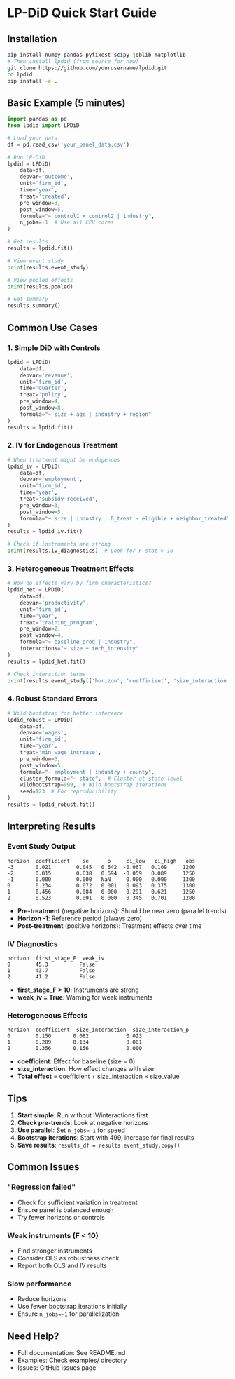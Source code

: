 # LP-DiD Quick Start Guide

## Installation

```bash
pip install numpy pandas pyfixest scipy joblib matplotlib
# Then install lpdid (from source for now)
git clone https://github.com/yourusername/lpdid.git
cd lpdid
pip install -e .
```

## Basic Example (5 minutes)

```python
import pandas as pd
from lpdid import LPDiD

# Load your data
df = pd.read_csv('your_panel_data.csv')

# Run LP-DiD
lpdid = LPDiD(
    data=df,
    depvar='outcome',
    unit='firm_id',
    time='year',
    treat='treated',
    pre_window=3,
    post_window=5,
    formula="~ control1 + control2 | industry",
    n_jobs=-1  # Use all CPU cores
)

# Get results
results = lpdid.fit()

# View event study
print(results.event_study)

# View pooled effects
print(results.pooled)

# Get summary
results.summary()
```

## Common Use Cases

### 1. Simple DiD with Controls
```python
lpdid = LPDiD(
    data=df,
    depvar='revenue',
    unit='firm_id',
    time='quarter',
    treat='policy',
    pre_window=4,
    post_window=8,
    formula="~ size + age | industry + region"
)
results = lpdid.fit()
```

### 2. IV for Endogenous Treatment
```python
# When treatment might be endogenous
lpdid_iv = LPDiD(
    data=df,
    depvar='employment',
    unit='firm_id',
    time='year',
    treat='subsidy_received',
    pre_window=3,
    post_window=5,
    formula="~ size | industry | D_treat ~ eligible + neighbor_treated"
)
results = lpdid_iv.fit()

# Check if instruments are strong
print(results.iv_diagnostics)  # Look for F-stat > 10
```

### 3. Heterogeneous Treatment Effects
```python
# How do effects vary by firm characteristics?
lpdid_het = LPDiD(
    data=df,
    depvar='productivity',
    unit='firm_id',
    time='year',
    treat='training_program',
    pre_window=2,
    post_window=4,
    formula="~ baseline_prod | industry",
    interactions="~ size + tech_intensity"
)
results = lpdid_het.fit()

# Check interaction terms
print(results.event_study[['horizon', 'coefficient', 'size_interaction']])
```

### 4. Robust Standard Errors
```python
# Wild bootstrap for better inference
lpdid_robust = LPDiD(
    data=df,
    depvar='wages',
    unit='firm_id',
    time='year',
    treat='min_wage_increase',
    pre_window=3,
    post_window=5,
    formula="~ employment | industry + county",
    cluster_formula="~ state",  # Cluster at state level
    wildbootstrap=999,  # Wild bootstrap iterations
    seed=123  # For reproducibility
)
results = lpdid_robust.fit()
```

## Interpreting Results

### Event Study Output
```
horizon  coefficient    se      p     ci_low   ci_high   obs
-3       0.021        0.045   0.642  -0.067   0.109     1200
-2       0.015        0.038   0.694  -0.059   0.089     1250
-1       0.000        0.000   NaN     0.000   0.000     1300
0        0.234        0.072   0.001   0.093   0.375     1300
1        0.456        0.084   0.000   0.291   0.621     1250
2        0.523        0.091   0.000   0.345   0.701     1200
```

- **Pre-treatment** (negative horizons): Should be near zero (parallel trends)
- **Horizon -1**: Reference period (always zero)
- **Post-treatment** (positive horizons): Treatment effects over time

### IV Diagnostics
```
horizon  first_stage_F  weak_iv
0        45.3          False
1        43.7          False
2        41.2          False
```

- **first_stage_F > 10**: Instruments are strong
- **weak_iv = True**: Warning for weak instruments

### Heterogeneous Effects
```
horizon  coefficient  size_interaction  size_interaction_p
0        0.150       0.082            0.023
1        0.289       0.134            0.001
2        0.356       0.156            0.000
```

- **coefficient**: Effect for baseline (size = 0)
- **size_interaction**: How effect changes with size
- **Total effect** = coefficient + size_interaction × size_value

## Tips

1. **Start simple**: Run without IV/interactions first
2. **Check pre-trends**: Look at negative horizons
3. **Use parallel**: Set `n_jobs=-1` for speed
4. **Bootstrap iterations**: Start with 499, increase for final results
5. **Save results**: `results_df = results.event_study.copy()`

## Common Issues

### "Regression failed"
- Check for sufficient variation in treatment
- Ensure panel is balanced enough
- Try fewer horizons or controls

### Weak instruments (F < 10)
- Find stronger instruments
- Consider OLS as robustness check
- Report both OLS and IV results

### Slow performance
- Reduce horizons
- Use fewer bootstrap iterations initially
- Ensure `n_jobs=-1` for parallelization

## Need Help?

- Full documentation: See README.md
- Examples: Check examples/ directory
- Issues: GitHub issues page
